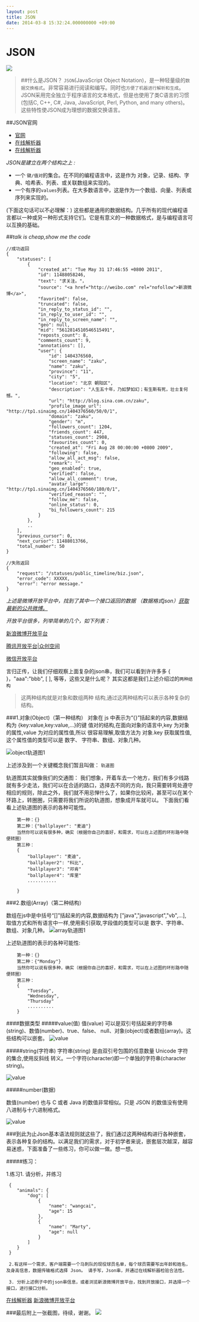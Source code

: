 ```yaml
---
layout: post
title: JSON
date: 2014-03-8 15:32:24.000000000 +09:00
---
```



# JSON
![](http://json.org/img/json160.gif)

>##什么是JSON？
`JSON`(JavaScript Object Notation)，是一种轻量级的`数据交换格式`。非常容易进行阅读和编写。同时也`方便了机器进行解析和生成`。
JSON采用完全独立于程序语言的文本格式，但是也使用了类C语言的习惯(包括C, C++, C#, Java, JavaScript, Perl, Python, and many others)。这些特性使JSON成为理想的数据交换语言。
>


##JSON官网
* [官网](http://json.org/)
* [在线解析器](http://json.cn/)
* [在线解析器](http://www.bejson.com/)


*JSON是建立在两个结构之上 :*

 *  一个 `键/值对`的集合。在不同的编程语言中，这是作为 对象，记录、结构、字典、哈希表、列表、或关联数组来实现的。
 *  一个有序的`values`列表。在大多数语言中，这是作为一个数组、向量、列表或序列来实现的。
 
 (下面这句话可以不必理解：)
 这些都是通用的数据结构。几乎所有的现代编程语言都以一种或另一种形式支持它们。它是有意义的一种数据格式，是与编程语言可以互换的基础。
 
 
 
##*talk is cheap,show me the code*


	//成功返回
	{
	    "statuses": [
	        {
	            "created_at": "Tue May 31 17:46:55 +0800 2011",
	            "id": 11488058246,
	            "text": "求关注。"，
	            "source": "<a href="http://weibo.com" rel="nofollow">新浪微博</a>",
	            "favorited": false,
	            "truncated": false,
	            "in_reply_to_status_id": "",
	            "in_reply_to_user_id": "",
	            "in_reply_to_screen_name": "",
	            "geo": null,
	            "mid": "5612814510546515491",
	            "reposts_count": 8,
	            "comments_count": 9,
	            "annotations": [],
	            "user": {
	                "id": 1404376560,
	                "screen_name": "zaku",
	                "name": "zaku",
	                "province": "11",
	                "city": "5",
	                "location": "北京 朝阳区",
	                "description": "人生五十年，乃如梦如幻；有生斯有死，壮士复何憾。",
	                "url": "http://blog.sina.com.cn/zaku",
	                "profile_image_url": "http://tp1.sinaimg.cn/1404376560/50/0/1",
	                "domain": "zaku",
	                "gender": "m",
	                "followers_count": 1204,
	                "friends_count": 447,
	                "statuses_count": 2908,
	                "favourites_count": 0,
	                "created_at": "Fri Aug 28 00:00:00 +0800 2009",
	                "following": false,
	                "allow_all_act_msg": false,
	                "remark": "",
	                "geo_enabled": true,
	                "verified": false,
	                "allow_all_comment": true,
	                "avatar_large": "http://tp1.sinaimg.cn/1404376560/180/0/1",
	                "verified_reason": "",
	                "follow_me": false,
	                "online_status": 0,
	                "bi_followers_count": 215
	            }
	        },
	        ..
	    ],
	    "previous_cursor": 0,
	    "next_cursor": 11488013766,
	    "total_number": 50
	}

	//失败返回
	{
	    "request": "/statuses/public_timeline/biz.json",
	    "error_code": XXXXX,
	    "error": "error message."
	}
	
	
*上述是微博开放平台中，找到了其中一个接口返回的数据 （数据格式json）[获取最新的公共微博。](http://open.weibo.com/wiki/C/2/statuses/public_timeline/biz)*

*开放平台很多，列举简单的几个，如下列表：*

[新浪微博开放平台](http://open.weibo.com)

[腾讯开放平台|众创空间](http://open.qq.com)

[微信开放平台](腾讯开放平台|众创空间)

 言归正传，让我们仔细观察上面复杂的json串，我们可以看到许许多多 { }，"aaa":"bbb", [ ], 等等，这些又是什么呢？ 其实这都是我们上述介绍过的`两种结构`
 
 >这两种结构就是对象和数组两种 结构,通过这两种结构可以表示各种复杂的结构。

###1.对象(Object)（第一种结构）
对象在 js 中表示为“{}”括起来的内容,数据结构为 {key:value,key:value,...}的键 值对的结构,在面向对象的语言中,key 为对象的属性,value 为对应的属性值,所以 很容易理解,取值方法为 对象.key 获取属性值,这个属性值的类型可以是 数字、 字符串、数组、对象几种。


![object轨道图1](http://json.org/object.gif)



上述涉及到一个关键概念我们暂且叫做： `轨道图`

 轨道图其实就像我们的交通图：
我们想象，开着车去一个地方，我们有多少线路就有多少走法，我们可以在合适的路口，选择去不同的方向，我只需要转弯处遵守相应的规则，除此之外，我们就不用忌惮什么了，如果你比较闲，甚至可以在某个环路上，转圈圈，只需要将我们所说的轨道图，想象成开车就可以。
下面我们看看上述轨道图的表示的各种可能性。

        第一种：{}		第二种：{"ballplayer": "麦迪"}
		当然你可以说有很多种，确实（根据你自己的喜好，和需求，可以在上述图的环形路中随便转圈）
		第三种：
		{
		    "ballplayer": "麦迪",
		    "ballplayer2": "科比",
		    "ballplayer3": "邓肯"
		    "ballplayer4": "库里"
		    ...........
		    
		}

###2.数组(Array)（第二种结构）

数组在js中是中括号“[]”括起来的内容,数据结构为 ["java","javascript","vb",...], 取值方式和所有语言中一样,使用索引获取,字段值的类型可以是 数字、字符串、 数组、对象几种。
![array轨道图1](http://json.org/array.gif)

上述轨道图的表示的各种可能性:
    
        第一种：{}		第二种：{"Monday"}
		当然你可以说有很多种，确实（根据你自己的喜好，和需求，可以在上述图的环形路中随便转圈）
		第三种：
		{
		    "Tuesday",
		    "Wednesday",
		    "Thursday"
		    ..........
		}



####数据类型 
#####value(值)
值(value) 可以是双引号括起来的字符串(string)、数值(number)、true、false、 null、对象(object)或者数组(array)。这些结构可以嵌套。![value](http://json.org/value.gif)

#####string(字符串)
字符串(string) 是由双引号包围的任意数量 Unicode 字符的集合,使用反斜线 转义。一个字符(character)即一个单独的字符串(character string)。
![value](http://json.org/string.gif)
#####number(数据)
数值(number) 也与 C 或者 Java 的数值非常相似。只是 JSON 的数值没有使用 八进制与十六进制格式。
![value](http://json.org/number.gif)

###到此为止Json基本语法规则就这些了，我们通过这两种结构进行各种嵌套，表示各种复杂的结构。以满足我们的需求，对于初学者来说，嵌套层次越深，越容易迷惑，下面准备了一些练习，你可以做一做。想一想。
#####练习：
  1.练习1. 请分析，并练习
 	 {
	    "animals": {
	        "dog": [
	            {
	            	"name": "wangcai",
	                "age": 15
	            },
	            {
	                "name": "Marty",
	                "age": null
	            }
	        ]
	    }
	 }
	 2.有这样一个需求，客户端需要一个马刺队的现役球员名单，每个球员需要写出年龄和姓名，及身高信息，数据传输格式选择 Json。 请手写，Json串，并通过在线解析器检验合法性。

     3. 分析上述例子中的json串信息，或者浏览新浪微博开放平台，找到开放接口，并选择一个接口，进行接口分析。
    
  [在线解析器](http://www.bejson.com/)
  [新浪微博开放平台](http://open.weibo.com)
  
  
  
###最后附上一张截图，待续，谢谢。
![](https://penglimin.github.io/assets/LeonpengPicture/json.png)



	 
  